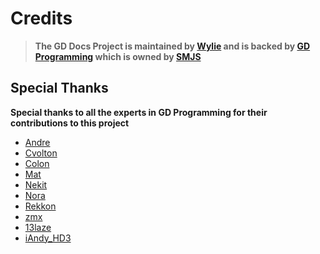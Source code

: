 # Credits

> **The GD Docs Project is maintained by [Wylie](https://github.com/Wyliemaster) and is backed by [GD Programming](https://discord.gg/gd-programming-646101505417674758) which is owned by [SMJS](https://github.com/SMJSGaming)**

## Special Thanks

**Special thanks to all the experts in GD Programming for their contributions to this project**
- [Andre](https://github.com/AndreNIH)
- [Cvolton](https://github.com/Cvolton)
- [Colon](https://github.com/GDColon)
- [Mat](https://github.com/matcool)
- [Nekit](https://github.com/nekitdev)
- [Nora](https://github.com/naoei)
- [Rekkon](https://github.com/Rekkonnect)
- [zmx](https://github.com/qimiko)
- [13laze](https://github.com/KiFilterFiberContext)
- [iAndy_HD3](https://github.com/iAndyHD3)



